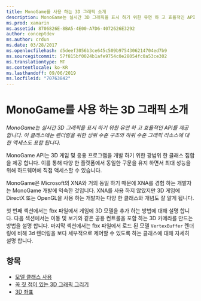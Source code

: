 ```yaml
---
title: MonoGame를 사용 하는 3D 그래픽 소개
description: MonoGame는 실시간 3D 그래픽을 표시 하기 위한 유연 하 고 효율적인 API를 제공 합니다. 이 클래스에는 렌더링을 위한 상위 수준 구조와 하위 수준 그래픽 리소스에 대 한 액세스도 포함 됩니다.
ms.prod: xamarin
ms.assetid: 8706826E-8BA5-4E00-A7D6-4072626E3292
author: conceptdev
ms.author: crdun
ms.date: 03/28/2017
ms.openlocfilehash: d5deef3056b3ce645c509b9754306214704ed7b9
ms.sourcegitcommit: 57f815bf0024b1afe9754c0e28054fc0a53ce302
ms.translationtype: MT
ms.contentlocale: ko-KR
ms.lasthandoff: 09/06/2019
ms.locfileid: "70763842"
---
```

# <a name="introduction-to-3d-graphics-with-monogame"></a>MonoGame를 사용 하는 3D 그래픽 소개

_MonoGame는 실시간 3D 그래픽을 표시 하기 위한 유연 하 고 효율적인 API를 제공 합니다. 이 클래스에는 렌더링을 위한 상위 수준 구조와 하위 수준 그래픽 리소스에 대 한 액세스도 포함 됩니다._

MonoGame API는 3D 게임 및 응용 프로그램을 개발 하기 위한 광범위 한 클래스 집합을 제공 합니다. 이를 통해 다양 한 플랫폼에서 동일한 구문을 유지 하면서 최대 성능을 위해 하드웨어에 직접 액세스할 수 있습니다.

MonoGame은 Microsoft의 XNA와 거의 동일 하기 때문에 XNA를 경험 하는 개발자는 MonoGame 개발에 익숙한 것입니다. XNA를 사용 하지 않았지만 3D 게임에 DirectX 또는 OpenGL을 사용 하는 개발자는 다양 한 클래스와 개념도 잘 알게 됩니다.

첫 번째 섹션에서는 fbx 파일에서 게임에 3D 모델을 추가 하는 방법에 대해 설명 합니다. 다음 섹션에서는 이동 및 보기와 같은 공용 컨트롤을 포함 하는 3D 카메라를 만드는 방법을 설명 합니다. 마지막 섹션에서는 fbx 파일에서 로드 된 모델 `VertexBuffer` 렌더링에 비해 3d 렌더링을 보다 세부적으로 제어할 수 있도록 하는 클래스에 대해 자세히 설명 합니다.

## <a name="topics"></a>항목

- [모델 클래스 사용](~/graphics-games/monogame/3d/part1.md)
- [꼭 짓 점이 있는 3D 그래픽 그리기](~/graphics-games/monogame/3d/part2.md)
- [3D 좌표](~/graphics-games/monogame/3d/part3.md)
